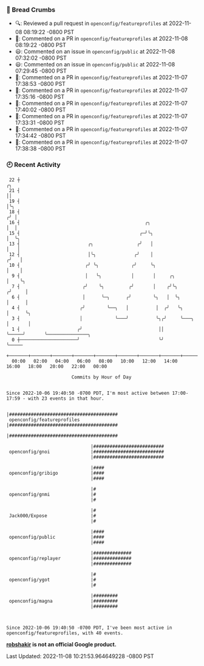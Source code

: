 ### 🍞 Bread Crumbs

 * 🔍: Reviewed a pull request in  `openconfig/featureprofiles` at 2022-11-08 08:19:22 -0800 PST
 * 💬: Commented on a PR in  `openconfig/featureprofiles` at 2022-11-08 08:19:22 -0800 PST
 * 😃: Commented on an issue in `openconfig/public` at 2022-11-08 07:32:02 -0800 PST
 * 😃: Commented on an issue in `openconfig/public` at 2022-11-08 07:29:45 -0800 PST
 * 💬: Commented on a PR in  `openconfig/featureprofiles` at 2022-11-07 17:38:53 -0800 PST
 * 💬: Commented on a PR in  `openconfig/featureprofiles` at 2022-11-07 17:35:16 -0800 PST
 * 💬: Commented on a PR in  `openconfig/featureprofiles` at 2022-11-07 17:40:02 -0800 PST
 * 💬: Commented on a PR in  `openconfig/featureprofiles` at 2022-11-07 17:33:31 -0800 PST
 * 💬: Commented on a PR in  `openconfig/featureprofiles` at 2022-11-07 17:34:42 -0800 PST
 * 💬: Commented on a PR in  `openconfig/featureprofiles` at 2022-11-07 17:38:38 -0800 PST

### 🕘 Recent Activity
```
 22 ┼                                                                        ╭╮
 21 ┤                                                                        ││
 19 ┤                                                                        │╰╮
 18 ┤                                                                       ╭╯ │
 16 ┤                                              ╭╮                       │  │
 15 ┤                                            ╭─╯╰╮                      │  ╰╮
 13 ┤                         ╭╮                ╭╯   │                      │   │
 12 ┤                         │╰╮              ╭╯    │                     ╭╯   │
 10 ┤                        ╭╯ ╰╮            ╭╯     ╰╮                    │    │
  9 ┤                        │   ╰╮           │       │     ╭╮             │    ╰╮
  7 ┤                       ╭╯    ╰╮         ╭╯       │    ╭╯╰╮           ╭╯     │
  6 ┤                       │      ╰─╮      ╭╯        ╰╮   │  ╰╮          │      │
  4 ┤                      ╭╯        ╰──╮   │          │  ╭╯   ╰╮         │      ╰╮
  3 ┤                      │            ╰───╯          ╰╮╭╯     ╰───╮     │       │
  1 ┤                     ╭╯                            ││          ╰─────╯       ╰───────────────╮
  0 ┼─────────────────────╯                             ╰╯                                        ╰─────
    +───────+───────+───────+───────+───────+───────+───────+───────+───────+───────+───────+───────+────
  00:00   02:00   04:00   06:00   08:00   10:00   12:00   14:00   16:00   18:00   20:00   22:00   00:00   

						Commits by Hour of Day


Since 2022-10-06 19:40:50 -0700 PDT, I'm most active between 17:00-17:59 - with 23 events in that hour.

```



```
                               |########################################
 openconfig/featureprofiles    |########################################
                               |########################################

                               |##########################
 openconfig/gnoi               |##########################
                               |##########################

                               |####
 openconfig/gribigo            |####
                               |####

                               |#
 openconfig/gnmi               |#
                               |#

                               |#
 Jack000/Expose                |#
                               |#

                               |####
 openconfig/public             |####
                               |####

                               |##############
 openconfig/replayer           |##############
                               |##############

                               |#
 openconfig/ygot               |#
                               |#

                               |#########
 openconfig/magna              |#########
                               |#########



Since 2022-10-06 19:40:50 -0700 PDT, I've been most active in openconfig/featureprofiles, with 40 events.

```
**[robshakir](mailto:robjs@google.com) is not an official Google product.**  


Last Updated: 2022-11-08 10:21:53.964649228 -0800 PST
